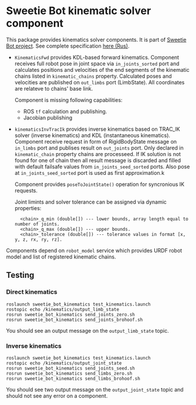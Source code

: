# Sweetie Bot kinematic solver component

This package provides kinematics solver components.  It is part of [Sweetie Bot project](http://sweetiebot.net). 
See complete specification [here (Rus)](https://gitlab.com/sweetie-bot/sweetie_doc/wikis/components-kinematics).

* `KinematicsFwd`  provides KDL-based forward kinematics. Component receives full robot pose in joint space via `in_joints_sorted` port 
    and calculates positions and velocities of the end segments of the kinematic chains listed in `kinematic_chains` property. 
	Calculated poses and velocities are published on `out_limbs` port (LimbState). All coordinates are relateve to chains' base link.

	Component is missing following capabilities: 
	* ROS `tf` calculation and publishing. 
	* Jacobian publishing
	
* `kinematicsInvTracIk` provides inverse kinematics based on TRAC_IK solver (inverse kinematics) and KDL (instantaneous kinematics).
    Component receive request in form of RigidBodyState message on  `in_limbs` port and publises result on `out_joints` port.
    Only declared in `kinematic_chain` property chains are processeed. If IK solution is not found for one of chain then
    all result message is discarded and filled with default failsafe values from `in_joints_seed_sorted` ports.
    Also pose at `in_joints_seed_sorted` port is used as first approximation.k

    Component provides `poseToJointState()` operation for syncronious IK requests.

	Joint limints and solver tolerance can be assigned via dynamic properties:

	    <chain>_q_min (double[]) --- lower bounds, array length equal to number of joints.
	    <chain>_q_max (double[]) --- upper bounds.
		<chain>_tolerance (double[]) --- tolerance values in format [x, y, z, rx, ry, rz].

Components depend on `robot_model` service which provides URDF robot model and list of registered kinematic chains.

## Testing

### Direct kinematics

```
roslaunch sweetie_bot_kinematics test_kinematics.launch
rostopic echo /kinematics/output_limb_state
rosrun sweetie_bot_kinematics send_joints_zero.sh
rosrun sweetie_bot_kinematics send_joints_brohoof.sh
```

You should see an output message on the `output_limb_state` topic.

### Inverse kinematics

```
roslaunch sweetie_bot_kinematics test_kinematics.launch
rostopic echo /kinematics/output_joint_state
rosrun sweetie_bot_kinematics send_joints_seed.sh
rosrun sweetie_bot_kinematics send_limbs_zero.sh
rosrun sweetie_bot_kinematics send_limbs_brohoof.sh
```

You should see two output message on the `output_joint_state` topic and should not see any error on a component.

